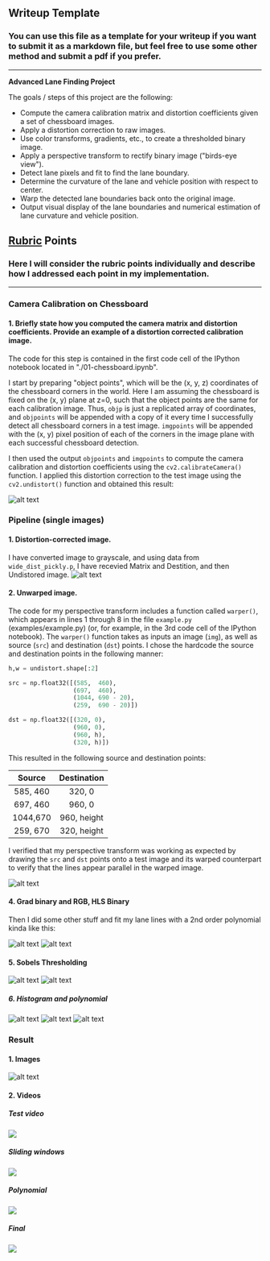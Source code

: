 ## Writeup Template

### You can use this file as a template for your writeup if you want to submit it as a markdown file, but feel free to use some other method and submit a pdf if you prefer.

---

**Advanced Lane Finding Project**

The goals / steps of this project are the following:

* Compute the camera calibration matrix and distortion coefficients given a set of chessboard images.
* Apply a distortion correction to raw images.
* Use color transforms, gradients, etc., to create a thresholded binary image.
* Apply a perspective transform to rectify binary image ("birds-eye view").
* Detect lane pixels and fit to find the lane boundary.
* Determine the curvature of the lane and vehicle position with respect to center.
* Warp the detected lane boundaries back onto the original image.
* Output visual display of the lane boundaries and numerical estimation of lane curvature and vehicle position.

[//]: # (Image References)

[image1]: ./output_images/chess_calibration1.jpg "Undistorted"
[image2]: ./output_images/undistorted_image.jpg "Undistorted Road Transformed"
[image3]: ./output_images/unwarped_image.jpg "Unwraped Road Transformed"
[image4]: ./output_images/sobel_thresholds.jpg "Sobel Thresholds"
[image5]: ./output_images/color_thresholds.jpg "Color Thresholds"
[image6]: ./output_images/sobels.jpg "Sobel Thresholds"
[image7]: ./output_images/pipeline.jpg "Pipeline"
[image8]: ./output_images/histogram.jpg "Histogram"
[image9]: ./output_images/sliding_window.jpg "Sliding Windows"
[image10]: ./output_images/polynomial.jpg "Polynomial"
[image11]: ./output_images/test_images.jpg "Result images"

## [Rubric](https://review.udacity.com/#!/rubrics/571/view) Points

### Here I will consider the rubric points individually and describe how I addressed each point in my implementation.  

---

### Camera Calibration on Chessboard

#### 1. Briefly state how you computed the camera matrix and distortion coefficients. Provide an example of a distortion corrected calibration image.

The code for this step is contained in the first code cell of the IPython notebook located in "./01-chessboard.ipynb".  

I start by preparing "object points", which will be the (x, y, z) coordinates of the chessboard corners in the world. Here I am assuming the chessboard is fixed on the (x, y) plane at z=0, such that the object points are the same for each calibration image.  Thus, `objp` is just a replicated array of coordinates, and `objpoints` will be appended with a copy of it every time I successfully detect all chessboard corners in a test image.  `imgpoints` will be appended with the (x, y) pixel position of each of the corners in the image plane with each successful chessboard detection.  

I then used the output `objpoints` and `imgpoints` to compute the camera calibration and distortion coefficients using the `cv2.calibrateCamera()` function.  I applied this distortion correction to the test image using the `cv2.undistort()` function and obtained this result: 

![alt text][image1]

### Pipeline (single images)

#### 1. Distortion-corrected image.

I have converted image to grayscale, and using data from `wide_dist_pickly.p`, I have recevied Matrix and Destition, and then Undistored image.
![alt text][image2]

#### 2. Unwarped image.

The code for my perspective transform includes a function called `warper()`, which appears in lines 1 through 8 in the file `example.py` (examples/example.py) (or, for example, in the 3rd code cell of the IPython notebook).  The `warper()` function takes as inputs an image (`img`), as well as source (`src`) and destination (`dst`) points.  I chose the hardcode the source and destination points in the following manner:

```python
h,w = undistort.shape[:2]

src = np.float32([(585,  460),
                  (697,  460),
                  (1044, 690 - 20),
                  (259,  690 - 20)])

dst = np.float32([(320, 0),
                  (960, 0),
                  (960, h),
                  (320, h)])
```

This resulted in the following source and destination points:

| Source        | Destination |
|:-------------:|:-----------:|
| 585, 460      | 320, 0      |
| 697, 460      | 960, 0      |
| 1044,670      | 960, height |
| 259, 670      | 320, height |

I verified that my perspective transform was working as expected by drawing the `src` and `dst` points onto a test image and its warped counterpart to verify that the lines appear parallel in the warped image.

![alt text][image3]

#### 4. Grad binary and RGB, HLS Binary

Then I did some other stuff and fit my lane lines with a 2nd order polynomial kinda like this:

![alt text][image4]
![alt text][image5]

#### 5. Sobels Thresholding

![alt text][image6]
![alt text][image7]

##### 6. Histogram and polynomial
![alt text][image8]
![alt text][image9]
![alt text][image10]


### Result

#### 1. Images
![alt text][image11]

#### 2. Videos

##### Test video
<img src="samples/video.gif"/>

##### Sliding windows
<img src="samples/result_sliding.gif"/>

##### Polynomial
<img src="samples/result_poly.gif"/>


##### Final
<img src="samples/result.gif"/>